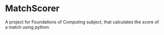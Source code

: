 # MatchScorer
A project for Foundations of Computing subject, that calculates the score of a match using python.
